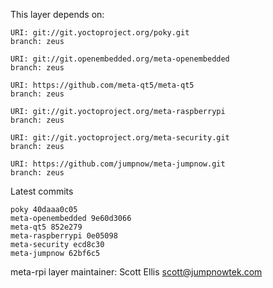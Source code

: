 This layer depends on:

    URI: git://git.yoctoproject.org/poky.git
    branch: zeus

    URI: git://git.openembedded.org/meta-openembedded
    branch: zeus

    URI: https://github.com/meta-qt5/meta-qt5
    branch: zeus

    URI: git://git.yoctoproject.org/meta-raspberrypi
    branch: zeus

    URI: git://git.yoctoproject.org/meta-security.git
    branch: zeus

    URI: https://github.com/jumpnow/meta-jumpnow.git
    branch: zeus

Latest commits

    poky 40daaa0c05
    meta-openembedded 9e60d3066
    meta-qt5 852e279
    meta-raspberrypi 0e05098
    meta-security ecd8c30
    meta-jumpnow 62bf6c5

meta-rpi layer maintainer: Scott Ellis <scott@jumpnowtek.com>
